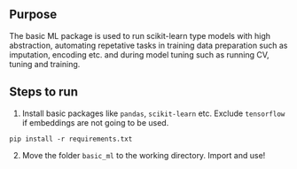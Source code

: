 ## Purpose
The basic ML package is used to run scikit-learn type models with high abstraction, automating repetative tasks in training data preparation such as imputation, encoding etc. and during model tuning such as running CV, tuning and training.

## Steps to run
1. Install basic packages like `pandas`, `scikit-learn` etc. Exclude `tensorflow` if embeddings are not going to be used.
```{sh}
pip install -r requirements.txt
```
2. Move the folder `basic_ml` to the working directory. Import and use!